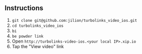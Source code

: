 ## Instructions

1. `git clone git@github.com:jilion/turbolinks_video_ios.git`
2. `cd turbolinks_video_ios`
3. `bi`
4. `be powder link`
5. Open `http://turbolinks-video-ios.<your local IP>.xip.io`
6. Tap the "View video" link
